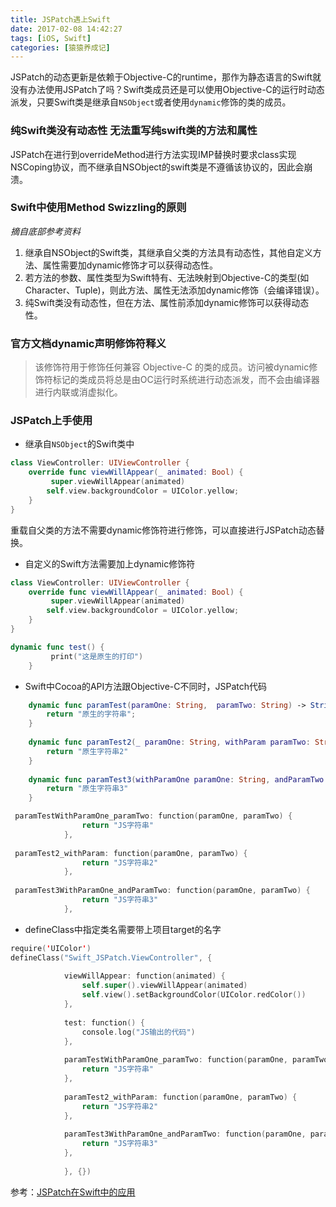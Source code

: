 ```yaml
---
title: JSPatch遇上Swift
date: 2017-02-08 14:42:27
tags: [iOS, Swift]
categories: [猿猿养成记]
---
```


JSPatch的动态更新是依赖于Objective-C的runtime，那作为静态语言的Swift就没有办法使用JSPatch了吗？Swift类成员还是可以使用Objective-C的运行时动态派发，只要Swift类是继承自`NSObject`或者使用`dynamic`修饰的类的成员。

### 纯Swift类没有动态性 无法重写纯swift类的方法和属性
JSPatch在进行到overrideMethod进行方法实现IMP替换时要求class实现NSCoping协议，而不继承自NSObject的swift类是不遵循该协议的，因此会崩溃。

<!-- more -->

### Swift中使用Method Swizzling的原则
_摘自底部参考资料_

1. 继承自NSObject的Swift类，其继承自父类的方法具有动态性，其他自定义方法、属性需要加dynamic修饰才可以获得动态性。
2. 若方法的参数、属性类型为Swift特有、无法映射到Objective-C的类型(如Character、Tuple)，则此方法、属性无法添加dynamic修饰（会编译错误）。
3. 纯Swift类没有动态性，但在方法、属性前添加dynamic修饰可以获得动态性。

### 官方文档dynamic声明修饰符释义

> 该修饰符用于修饰任何兼容 Objective-C 的类的成员。访问被dynamic修饰符标记的类成员将总是由OC运行时系统进行动态派发，而不会由编译器进行内联或消虚拟化。


### JSPatch上手使用

* 继承自`NSObject`的Swift类中

``` swift
class ViewController: UIViewController {
	override func viewWillAppear(_ animated: Bool) {
         super.viewWillAppear(animated)
        self.view.backgroundColor = UIColor.yellow;
    }
}
```

重载自父类的方法不需要dynamic修饰符进行修饰，可以直接进行JSPatch动态替换。


* 自定义的Swift方法需要加上dynamic修饰符

``` swift
class ViewController: UIViewController {
	override func viewWillAppear(_ animated: Bool) {
         super.viewWillAppear(animated)
        self.view.backgroundColor = UIColor.yellow;
    }
}

dynamic func test() {
         print("这是原生的打印")
    }

```

* Swift中Cocoa的API方法跟Objective-C不同时，JSPatch代码

``` swift
 	dynamic func paramTest(paramOne: String,  paramTwo: String) -> String {
        return "原生的字符串";
    }
    
    dynamic func paramTest2(_ paramOne: String, withParam paramTwo: String) -> String {
        return "原生字符串2"
    }
    
    dynamic func paramTest3(withParamOne paramOne: String, andParamTwo paramTwo: String) -> String {
        return "原生字符串3"
    }

```

``` swift
 paramTestWithParamOne_paramTwo: function(paramOne, paramTwo) {
                return "JS字符串"
            },
            
 paramTest2_withParam: function(paramOne, paramTwo) {
                return "JS字符串2"
            },
            
 paramTest3WithParamOne_andParamTwo: function(paramOne, paramTwo) {
                return "JS字符串3"
            },
```

* defineClass中指定类名需要带上项目target的名字

``` swift
require('UIColor')
defineClass("Swift_JSPatch.ViewController", {
            
            viewWillAppear: function(animated) {
                self.super().viewWillAppear(animated)
                self.view().setBackgroundColor(UIColor.redColor())
            },
            
            test: function() {
                console.log("JS输出的代码")
            },
            
            paramTestWithParamOne_paramTwo: function(paramOne, paramTwo) {
                return "JS字符串"
            },
            
            paramTest2_withParam: function(paramOne, paramTwo) {
                return "JS字符串2"
            },
            
            paramTest3WithParamOne_andParamTwo: function(paramOne, paramTwo) {
                return "JS字符串3"
            },
            
            }, {})

```


参考：[JSPatch在Swift中的应用](http://www.jianshu.com/p/e2eb7b4861c5)


